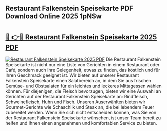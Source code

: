 ## Restaurant Falkenstein Speisekarte PDF Download Online 2025 1pNSw

# <h2><a href="http://gc662mf.nevu.top/?p=Restaurant+Falkenstein+Speisekarte">🔗 👉🔴 Restaurant Falkenstein Speisekarte 2025 PDF</a></h2>

[![Restaurant Falkenstein Speisekarte 2025 PDF](https://i.imgur.com/dBaPXMq.png)](http://gc662mf.nevu.top/?p=Restaurant+Falkenstein+Speisekarte)
Die Restaurant Falkenstein Speisekarte ist nicht nur eine Liste von Gerichten in einem Restaurant oder Café, sondern auch Ihre Gelegenheit, etwas zu finden, das köstlich und für Ihren Geschmack geeignet ist. Wir bieten auf unserer Restaurant Falkenstein Speisekarte einen Salatbereich an, in dem Sie aus frischen Gemüse- und Obstsalaten für ein leichtes und leckeres Mittagessen wählen können. Für diejenigen, die Fleisch bevorzugen, bieten wir eine Auswahl an Gerichten auf der Restaurant Falkenstein Speisekarte an: Rindfleisch, Schweinefleisch, Huhn und Fisch. Unseren Auserwählten bieten wir Gourmet-Gerichte wie Schaschlik und Steak an, die bei lebendem Feuer zubereitet werden. Wenn Sie sich nicht entscheiden können, was Sie von der Restaurant Falkenstein Speisekarte wünschen, ist unser Team bereit zu helfen und Ihnen einen angenehmen und komfortablen Service zu bieten.
